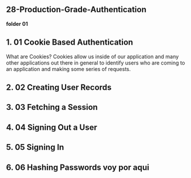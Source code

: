 ## 28-Production-Grade-Authentication

**folder 01**

## 1. 01 Cookie Based Authentication

What are Cookies?
Cookies allow us inside of our application and many other applications out there in general to identify users who are coming to an application and making some series of requests.

## 2. 02 Creating User Records

## 3. 03 Fetching a Session

## 4. 04 Signing Out a User

## 5. 05 Signing In

## 6. 06 Hashing Passwords voy por aqui